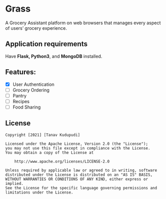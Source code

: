 # Grass
A Grocery Assistant platform on web browsers that manages every aspect of users’ grocery experience.

## Application requirements
Have **Flask, Python3**, and **MongoDB** installed.

## Features: 
* [x] User Authentication
* [ ] Grocery Ordering
* [ ] Pantry
* [ ] Recipes
* [ ] Food Sharing

## License

    Copyright [2021] [Tanav Kudupudi]

    Licensed under the Apache License, Version 2.0 (the "License");
    you may not use this file except in compliance with the License.
    You may obtain a copy of the License at

        http://www.apache.org/licenses/LICENSE-2.0

    Unless required by applicable law or agreed to in writing, software
    distributed under the License is distributed on an "AS IS" BASIS,
    WITHOUT WARRANTIES OR CONDITIONS OF ANY KIND, either express or implied.
    See the License for the specific language governing permissions and
    limitations under the License.
